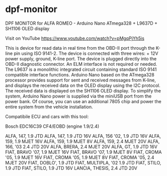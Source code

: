 # dpf-monitor
DPF MONITOR for ALFA ROMEO - Arduino Nano ATmega328 + L9637D +  SH1106 OLED display

Visit on YouTube https://www.youtube.com/watch?v=pMgqPjYh5is

This is device for read data in real time from the OBD-II port through the K-line pin using ISO 9141-2.
The device is connected with three wires: + 12V power supply, ground, K-line port.
The device is plugged directly into the OBD-II diagnostic connector. An ELM interface is not required or needed.
The L9637 is a monolithic integrated circuit containing standard ISO 9141 compatible interface functions.
Arduino Nano based on the ATmega328 processor provides support for sent and received messages from K-line, and displays the received data on the OLED display using the I2C protocol. 
The received data is displayed on the SH1106 OLED display.
To simplify the system, Arduino Nano power is supplied via the miniUSB port from the power bank. Of course, you can use an additional 7805 chip and power the entire system from the vehicle installation.

Compatibile ECU and cars with this tool:

Bosch EDC16C39 CF4/EOBD (engine 1.9/2.4)

ALFA, 147, 1.9 JTD
ALFA, 147, 1.9 JTD 16V
ALFA, 156 '02, 1.9 JTD 16V
ALFA, 159, 1.9 MJET 16V
ALFA, 159, 1.9 MJET 8V
ALFA, 159, 2.4 MJET 20V
ALFA, 166, '03 2.4 JTD 20V
ALFA, BRERA, 2.4 MJET 20V
ALFA, GT, 1.9 JTD 16V
FIAT, BRAVO '07, 1.9 MJET 16V
FIAT, BRAVO '07, 1.9 MJET 8V
FIAT, CROMA '05, 1.9 MJET 16V
FIAT, CROMA '05, 1.9 MJET 8V
FIAT, CROMA '05, 2.4 MJET 20V
FIAT, DOBLO', 1.9 JTD
FIAT, MULTIPLA, '02 1.9 JTD
FIAT, STILO, 1.9 JTD
FIAT, STILO, 1.9 JTD 16V
LANCIA, THESIS, 2.4 JTD 20V
